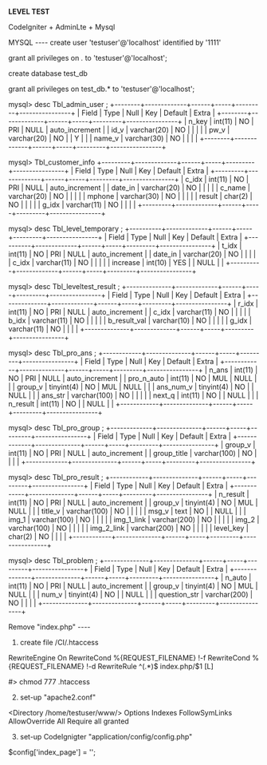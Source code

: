 __LEVEL TEST__

CodeIgniter + AdminLte + Mysql


MYSQL ----
create user 'testuser'@'localhost' identified by '1111' 

grant all privileges on *.* to 'testuser'@'localhost'; 

create database test_db

grant all privileges on test_db.* to 'testuser'@'localhost';


mysql> desc Tbl_admin_user ;
+--------+-------------+------+-----+---------+----------------+
| Field  | Type        | Null | Key | Default | Extra          |
+--------+-------------+------+-----+---------+----------------+
| n_key  | int(11)     | NO   | PRI | NULL    | auto_increment |
| id_v   | varchar(20) | NO   |     |         |                |
| pw_v   | varchar(20) | NO   |     | Y       |                |
| name_v | varchar(30) | NO   |     |         |                |
+--------+-------------+------+-----+---------+----------------+

mysql> Tbl_customer_info
+---------+-------------+------+-----+---------+----------------+
| Field   | Type        | Null | Key | Default | Extra          |
+---------+-------------+------+-----+---------+----------------+
| c_idx   | int(11)     | NO   | PRI | NULL    | auto_increment |
| date_in | varchar(20) | NO   |     |         |                |
| c_name  | varchar(20) | NO   |     |         |                |
| mphone  | varchar(30) | NO   |     |         |                |
| result  | char(2)     | NO   |     |         |                |
| g_idx   | varchar(11) | NO   |     |         |                |
+---------+-------------+------+-----+---------+----------------+

mysql> desc Tbl_level_temporary ;
+----------+-------------+------+-----+---------+----------------+
| Field    | Type        | Null | Key | Default | Extra          |
+----------+-------------+------+-----+---------+----------------+
| t_idx    | int(11)     | NO   | PRI | NULL    | auto_increment |
| date_in  | varchar(20) | NO   |     |         |                |
| c_idx    | varchar(11) | NO   |     |         |                |
| increase | int(10)     | YES  |     | NULL    |                |
+----------+-------------+------+-----+---------+----------------+

mysql> desc Tbl_leveltest_result ;
+--------------+-------------+------+-----+---------+----------------+
| Field        | Type        | Null | Key | Default | Extra          |
+--------------+-------------+------+-----+---------+----------------+
| r_idx        | int(11)     | NO   | PRI | NULL    | auto_increment |
| c_idx        | varchar(11) | NO   |     |         |                |
| b_idx        | varchar(11) | NO   |     |         |                |
| b_result_val | varchar(10) | NO   |     |         |                |
| g_idx        | varchar(11) | NO   |     |         |                |
+--------------+-------------+------+-----+---------+----------------+

mysql> desc Tbl_pro_ans ;
+------------+--------------+------+-----+---------+----------------+
| Field      | Type         | Null | Key | Default | Extra          |
+------------+--------------+------+-----+---------+----------------+
| n_ans      | int(11)      | NO   | PRI | NULL    | auto_increment |
| pro_n_auto | int(11)      | NO   | MUL | NULL    |                |
| group_v    | tinyint(4)   | NO   | MUL | NULL    |                |
| ans_num_v  | tinyint(4)   | NO   |     | NULL    |                |
| ans_str    | varchar(100) | NO   |     |         |                |
| next_q     | int(11)      | NO   |     | NULL    |                |
| n_result   | int(11)      | NO   |     | NULL    |                |
+------------+--------------+------+-----+---------+----------------+

mysql> desc Tbl_pro_group ;
+-------------+--------------+------+-----+---------+----------------+
| Field       | Type         | Null | Key | Default | Extra          |
+-------------+--------------+------+-----+---------+----------------+
| group_v     | int(11)      | NO   | PRI | NULL    | auto_increment |
| group_title | varchar(100) | NO   |     |         |                |
+-------------+--------------+------+-----+---------+----------------+

mysql> desc Tbl_pro_result ;
+------------+--------------+------+-----+---------+----------------+
| Field      | Type         | Null | Key | Default | Extra          |
+------------+--------------+------+-----+---------+----------------+
| n_result   | int(11)      | NO   | PRI | NULL    | auto_increment |
| group_v    | tinyint(4)   | NO   | MUL | NULL    |                |
| title_v    | varchar(100) | NO   |     |         |                |
| msg_v      | text         | NO   |     | NULL    |                |
| img_1      | varchar(100) | NO   |     |         |                |
| img_1_link | varchar(200) | NO   |     |         |                |
| img_2      | varchar(100) | NO   |     |         |                |
| img_2_link | varchar(200) | NO   |     |         |                |
| level_key  | char(2)      | NO   |     |         |                |
+------------+--------------+------+-----+---------+----------------+

mysql> desc Tbl_problem ;
+--------------+--------------+------+-----+---------+----------------+
| Field        | Type         | Null | Key | Default | Extra          |
+--------------+--------------+------+-----+---------+----------------+
| n_auto       | int(11)      | NO   | PRI | NULL    | auto_increment |
| group_v      | tinyint(4)   | NO   | MUL | NULL    |                |
| num_v        | tinyint(4)   | NO   |     | NULL    |                |
| question_str | varchar(200) | NO   |     |         |                |
+--------------+--------------+------+-----+---------+----------------+


Remove "index.php"  ----
1) create file /CI/.htaccess 

<IfModule mod_rewrite.c>
    RewriteEngine On
    RewriteCond %{REQUEST_FILENAME} !-f
    RewriteCond %{REQUEST_FILENAME} !-d
    RewriteRule ^(.*)$ index.php/$1 [L]
</IfModule>

#> chmod 777 .htaccess  

2) set-up "apache2.conf"

<Directory /home/testuser/www/>
        Options Indexes FollowSymLinks
        AllowOverride All
        Require all granted
</Directory>

3) set-up  CodeIgnigter "application/config/config.php"

$config['index_page'] = '';
